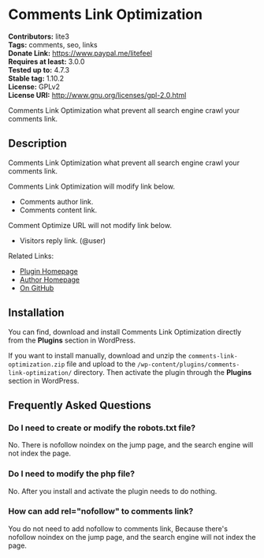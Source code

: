 # Comments Link Optimization #
**Contributors:** lite3  
**Tags:** comments, seo, links  
**Donate Link:** https://www.paypal.me/litefeel  
**Requires at least:** 3.0.0  
**Tested up to:** 4.7.3  
**Stable tag:** 1.10.2  
**License:** GPLv2  
**License URI:** http://www.gnu.org/licenses/gpl-2.0.html  

Comments Link Optimization what prevent all search engine crawl your comments link.

## Description ##

Comments Link Optimization what prevent all search engine crawl your comments link.

Comments Link Optimization will modify link below.

* Comments author link.
* Comments content link.

Comment Optimize URL will not modify link below.

* Visitors reply link. (@user)

Related Links:

* <a href="https://www.litefeel.com/comments-link-optimization/" title="Comments Link Optimization Plugin for WordPress">Plugin Homepage</a>
* <a href="https://www.litefeel.com/" title="Author For Comments Link Optimization Plugin">Author Homepage</a>
* <a href="https://github.com/litefeel/comments-link-optimization" title="On GitHub">On GitHub</a>

## Installation ##

You can find, download and install Comments Link Optimization directly from the **Plugins** section in WordPress.

If you want to install manually, download and unzip the `comments-link-optimization.zip` file and upload to the `/wp-content/plugins/comments-link-optimization/` directory. Then activate the plugin through the **Plugins** section in WordPress.

## Frequently Asked Questions ##

### Do I need to create or modify the robots.txt file? ###

No. There is nofollow noindex on the jump page, and the search engine will not index the page.

### Do I need to modify the php file? ###

No. After you install and activate the plugin needs to do nothing.

### How can add rel="nofollow" to comments link? ###

You do not need to add nofollow to comments link, Because there's nofollow noindex on the jump page, and the search engine will not index the page.
